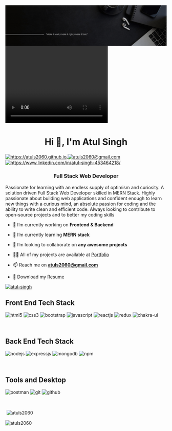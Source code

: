  <img align="center" src="./intro-gif.gif" alt="https://atuls2060.github.io" />
 <video width="320" height="240">
  <source src="intro-video.webm" type="video/webm">
Your browser does not support the video tag.
</video>
<h1 align="center">Hi 👋, I'm Atul Singh</h1>
<a href="https://atuls2060.github.io">
  <img align="center" src="https://img.shields.io/badge/Portfolio-18A303?style=for-the-badge&logo=ionic&logoColor=white" alt="https://atuls2060.github.io" />
</a>
<a title="atuls2060@gmail.com" href="mailto:atuls2060@gmail.com">
  <img align="center" src="https://img.shields.io/badge/Gmail-D14836?style=for-the-badge&logo=gmail&logoColor=white" alt="atuls2060@gmail.com" />
</a>
<a href="https://www.linkedin.com/in/atul-singh-453464218/">
  <img align="center" src="https://img.shields.io/badge/LinkedIn-0077B5?style=for-the-badge&logo=linkedin&logoColor=white" alt="https://www.linkedin.com/in/atul-singh-453464218/" />
</a>
<h3 align="center">Full Stack Web Developer</h3>
<p>Passionate for learning with an endless supply of optimism and curiosity.
A solution driven Full Stack Web Developer skilled in MERN Stack. Highly passionate about building web applications and confident enough to learn new things with a curious mind, an absolute passion for coding and the ability to write clean and efficient code. Always looking to contribute to open-source projects and to better my coding skills</p>

- 🔭 I’m currently working on **Frontend & Backend**

- 🌱 I’m currently learning **MERN stack**

- 👯 I’m looking to collaborate on **any awesome projects**

- 👨‍💻 All of my projects are available at [Portfolio](https://atuls2060.github.io/)

- 📫 Reach me on **atuls2060@gmail.com**

- 📄 Download my [Resume](https://drive.google.com/file/d/10FdVUHI3nLJzKavREff1dayztKlLoWWK/view?usp=share_link)


<!----------------------------------- Profile View Section ------------------------------------>

<p align="left">
    <a href="https://github.com/atuls2060">
        <img src="https://komarev.com/ghpvc/?username=atuls2060&label=Profile%20views&color=0e75b6&style=flat" alt="atul-singh" />
    </a>
</p>
 

<!----------------------------------- Front End Section ------------------------------------>

<h2>Front End Tech Stack</h2>
<p>
    <img src="https://img.shields.io/badge/HTML5-E34F26?style=for-the-badge&logo=html5&logoColor=white" alt="html5" />
    <img src="https://img.shields.io/badge/CSS3-1572B6?style=for-the-badge&logo=css3&logoColor=white" alt="css3" />
    <img src="https://img.shields.io/badge/Bootstrap-563D7C?style=for-the-badge&logo=bootstrap&logoColor=white" alt="bootstrap" />
    <img src="https://img.shields.io/badge/JavaScript-323330?style=for-the-badge&logo=javascript&logoColor=F7DF1E" alt="javascript" />
    <img src="https://img.shields.io/badge/React-20232A?style=for-the-badge&logo=react&logoColor=61DAFB" alt="reactjs" />
    <img src="https://img.shields.io/badge/Redux-593D88?style=for-the-badge&logo=redux&logoColor=white" alt="redux" />
  <img src="https://img.shields.io/badge/Chakra%20UI-3bc7bd?style=for-the-badge&logo=chakraui&logoColor=white" alt="chakra-ui" />
</p>

<!----------------------------------- Back End Section ------------------------------------>
<br>
<h2>Back End Tech Stack</h2>
<p>
    <img src="https://img.shields.io/badge/Node.js-339933?style=for-the-badge&logo=nodedotjs&logoColor=white" alt="nodejs" />
    <img src="https://img.shields.io/badge/Express.js-000000?style=for-the-badge&logo=express&logoColor=white" alt="expressjs" />
    <img src="https://img.shields.io/badge/MongoDB-4EA94B?style=for-the-badge&logo=mongodb&logoColor=white" alt="mongodb" />
    <img src="https://img.shields.io/badge/npm-CB3837?style=for-the-badge&logo=npm&logoColor=white" alt="npm" />
</p>
<br>
<h2>Tools and Desktop</h2>
<!----------------------------------- Tools And Enviroment ------------------------------------>
<p>
    <img src="https://img.shields.io/badge/Postman-FF6C37?style=for-the-badge&logo=Postman&logoColor=white" alt="postman" />
    <img src="https://img.shields.io/badge/Git-f44d27?style=for-the-badge&logo=git&logoColor=white" alt="git" />
    <img src="https://img.shields.io/badge/GitHub-100000?style=for-the-badge&logo=github&logoColor=white" alt="github" />
</p>


<br>

<!-- <p><img align="left" src="https://github-readme-stats.vercel.app/api/top-langs?username=atuls2060&show_icons=true&locale=en&layout=compact" alt="atuls2060" /></p> -->
<p>&nbsp;<img align="center" src="https://github-readme-stats.vercel.app/api?username=atuls2060&show_icons=true&locale=en" alt="atuls2060" /></p>

<p><img align="center" src="https://github-readme-streak-stats.herokuapp.com/?user=atuls2060&" alt="atuls2060" /></p>
